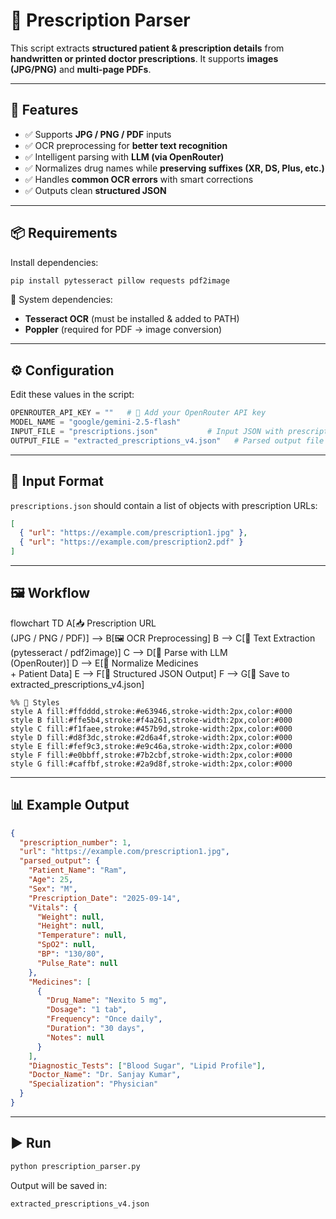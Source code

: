 
# 🏥 Prescription Parser

This script extracts **structured patient & prescription details** from **handwritten or printed doctor prescriptions**.
It supports **images (JPG/PNG)** and **multi-page PDFs**.

---

## 🚀 Features

* ✅ Supports **JPG / PNG / PDF** inputs
* ✅ OCR preprocessing for **better text recognition**
* ✅ Intelligent parsing with **LLM (via OpenRouter)**
* ✅ Normalizes drug names while **preserving suffixes (XR, DS, Plus, etc.)**
* ✅ Handles **common OCR errors** with smart corrections
* ✅ Outputs clean **structured JSON**

---

## 📦 Requirements

Install dependencies:

```bash
pip install pytesseract pillow requests pdf2image
```

🔹 System dependencies:

* **Tesseract OCR** (must be installed & added to PATH)
* **Poppler** (required for PDF → image conversion)

---

## ⚙️ Configuration

Edit these values in the script:

```python
OPENROUTER_API_KEY = ""   # 🔑 Add your OpenRouter API key
MODEL_NAME = "google/gemini-2.5-flash"
INPUT_FILE = "prescriptions.json"           # Input JSON with prescription URLs
OUTPUT_FILE = "extracted_prescriptions_v4.json"   # Parsed output file
```

---

## 📂 Input Format

`prescriptions.json` should contain a list of objects with prescription URLs:

```json
[
  { "url": "https://example.com/prescription1.jpg" },
  { "url": "https://example.com/prescription2.pdf" }
]
```

---

## 🖼️ Workflow

flowchart TD
    A[📥 Prescription URL <br/>(JPG / PNG / PDF)] --> B[🖼️ OCR Preprocessing]
    B --> C[🔎 Text Extraction <br/>(pytesseract / pdf2image)]
    C --> D[🤖 Parse with LLM <br/>(OpenRouter)]
    D --> E[💊 Normalize Medicines <br/>+ Patient Data]
    E --> F[📂 Structured JSON Output]
    F --> G[💾 Save to extracted_prescriptions_v4.json]

    %% 🎨 Styles
    style A fill:#ffdddd,stroke:#e63946,stroke-width:2px,color:#000
    style B fill:#ffe5b4,stroke:#f4a261,stroke-width:2px,color:#000
    style C fill:#f1faee,stroke:#457b9d,stroke-width:2px,color:#000
    style D fill:#d8f3dc,stroke:#2d6a4f,stroke-width:2px,color:#000
    style E fill:#fef9c3,stroke:#e9c46a,stroke-width:2px,color:#000
    style F fill:#e0bbff,stroke:#7b2cbf,stroke-width:2px,color:#000
    style G fill:#caffbf,stroke:#2a9d8f,stroke-width:2px,color:#000


---

## 📊 Example Output

```json
{
  "prescription_number": 1,
  "url": "https://example.com/prescription1.jpg",
  "parsed_output": {
    "Patient_Name": "Ram",
    "Age": 25,
    "Sex": "M",
    "Prescription_Date": "2025-09-14",
    "Vitals": {
      "Weight": null,
      "Height": null,
      "Temperature": null,
      "SpO2": null,
      "BP": "130/80",
      "Pulse_Rate": null
    },
    "Medicines": [
      {
        "Drug_Name": "Nexito 5 mg",
        "Dosage": "1 tab",
        "Frequency": "Once daily",
        "Duration": "30 days",
        "Notes": null
      }
    ],
    "Diagnostic_Tests": ["Blood Sugar", "Lipid Profile"],
    "Doctor_Name": "Dr. Sanjay Kumar",
    "Specialization": "Physician"
  }
}
```

---

## ▶️ Run

```bash
python prescription_parser.py
```

Output will be saved in:

```
extracted_prescriptions_v4.json
```
